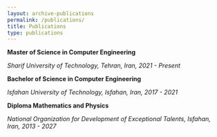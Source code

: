 ```yaml
---
layout: archive-publications
permalink: /publications/
title: Publications
type: publications
---
```


**Master of Science in Computer Engineering**

*Sharif University of Technology, Tehran, Iran, 2021 - Present*

**Bachelor of Science in Computer Engineering**

*Isfahan University of Technology, Isfahan, Iran, 2017 - 2021*

**Diploma Mathematics and Physics**

*National Organization for Development of Exceptional Talents, Isfahan, Iran, 2013 - 2027*
